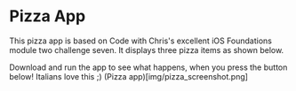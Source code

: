 # Pizza App
This pizza app is based on Code with Chris's excellent iOS Foundations module two challenge seven. It displays three pizza items as shown below.

Download and run the app to see what happens, when you press the button below! Italians love this ;)
(Pizza app)[img/pizza_screenshot.png]


